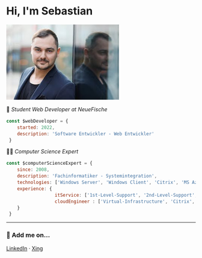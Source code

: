 # Hi, I'm Sebastian
![A pic of me](profilepic.jpg)

🚧 *Student Web Developer at NeueFische*
```javascript
const $webDeveloper = {
    started: 2022,
    description: 'Software Entwickler - Web Entwickler'
 }
```

🧑‍💻 *Computer Science Expert*

```javascript
const $computerScienceExpert = {
    since: 2008,
    description: 'Fachinformatiker - Systemintegration',
    technologies: ['Windows Server', 'Windows Client', 'Citrix', 'MS Azure', 'Matrix42', 'AutoIT'],
    experience: {
                  itService: ['1st-Level-Support', '2nd-Level-Support', 'OS automation', 'Software deployment', 'Hardware deployment'],
                  cloudEngineer : ['Virtual-Infrastructure', 'Citrix', 'vmWare', 'ThinClients']
    }
 }
```

---

### 📇 Add me on...
[LinkedIn](https://www.linkedin.com/sebastianscherbes) · [Xing](https://www.xing.com/sebastianscherbes)
